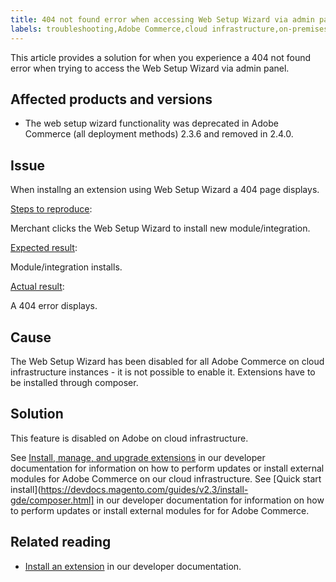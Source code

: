 ```yaml
---
title: 404 not found error when accessing Web Setup Wizard via admin panel 
labels: troubleshooting,Adobe Commerce,cloud infrastructure,on-premises,Magento Commerce,404 error,web setup wizard
---
```


This article provides a solution for when you experience a 404 not found error when trying to access the Web Setup Wizard via admin panel.

## Affected products and versions

* The web setup wizard functionality was deprecated in Adobe Commerce (all deployment methods) 2.3.6 and removed in 2.4.0.

## Issue

When installng an extension using Web Setup Wizard a 404 page displays.

<ins>Steps to reproduce</ins>:

Merchant clicks the Web Setup Wizard to install new module/integration.

<ins>Expected result</ins>:

Module/integration installs.

<ins>Actual result</ins>:

A 404 error displays.

## Cause

The Web Setup Wizard has been disabled for all Adobe Commerce on cloud infrastructure instances - it is not possible to enable it. Extensions have to be installed through composer.

## Solution

This feature is disabled on Adobe on cloud infrastructure.

See [Install, manage, and upgrade extensions](https:/devdocs.magento.com/cloud/howtos/install-components.html) in our developer documentation for information on how to perform updates or install external modules for Adobe Commerce on our cloud infrastructure.
See [Quick start install](https://devdocs.magento.com/guides/v2.3/install-gde/composer.html] in our developer documentation for information on how to perform updates or install external modules for for Adobe Commerce.
## Related reading

* [Install an extension](https://devdocs.magento.com/cloud/howtos/install-components.html#install-an-extension) in our developer documentation.
